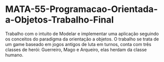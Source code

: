 # MATA-55-Programacao-Orientada-a-Objetos-Trabalho-Final
Trabalho com o intuito de Modelar e implementar uma aplicação seguindo os conceitos do paradigma da orientação a objetos.
O trabalho se trata de um game baseado em jogos antigos de luta em turnos, conta com três classes de herói: Guerreiro, Mago e Arqueiro, elas herdam da classe humano.
